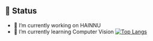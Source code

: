 ## **📘 Status**
- 🔭 I’m currently working on HAINNU
- 🌱 I’m currently learning Computer Vision
  [![Top Langs](https://github-readme-stats-swart-nine-93.vercel.app/api/top-langs/?username=duduxx123&layout=compact)](https://github.com/forchannot/github-readme-stats)

<!--
**duduxx123/duduxx123** is a ✨ _special_ ✨ repository because its `README.md` (this file) appears on your GitHub profile.

Here are some ideas to get you started:

- 🔭 I’m currently working on ...
- 🌱 I’m currently learning ...
- 👯 I’m looking to collaborate on ...
- 🤔 I’m looking for help with ...
- 💬 Ask me about ...
- 📫 How to reach me: ...
- 😄 Pronouns: ...
- ⚡ Fun fact: ...
-->
